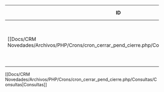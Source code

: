 
| ID<br>                                                                                       | Tipo   | Archivo Origen                                                                                                    | Modulo Funcional | Base de Datos    | Tablas Afectadas | Joins | Objetivo                                                          | Impacto | Observacion |
| -------------------------------------------------------------------------------------------- | ------ | ----------------------------------------------------------------------------------------------------------------- | ---------------- | ---------------- | ---------------- | ----- | ----------------------------------------------------------------- | ------- | ----------- |
| [[Docs/CRM Novedades/Archivos/PHP/Crons/cron_cerrar_pend_cierre.php/Consultas/SELECT/Q001\|Q001]] | SELECT | [[Docs/CRM Novedades/Archivos/PHP/Crons/cron_cerrar_pend_cierre.php/Consultas/Consultas\|cron_cerrar_pend_cierre.php]] | Baja automática  | gyssrl_novedades | sw_operaciones   | -     | Buscar operaciones en estado 25 (Pend. de cierre) con UG > 5 días | Lectura |             |
|                                                                                              |        |                                                                                                                   |                  |                  |                  |       |                                                                   |         |             |


[[Docs/CRM Novedades/Archivos/PHP/Crons/cron_cerrar_pend_cierre.php/Consultas/Consultas|Consultas]]